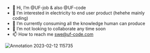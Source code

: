 - 👋 Hi, I’m @UF-job & also @UF-code
- 👀 I’m interested in electricity to end user product (hehehe mainly coding)
- 🌱 I’m currently consuming all the knowledge human can produce
- 💞️ I’m not looking to collaborate any time soon
- 📫 How to reach me swe@uf-code.com

<!---
UF-job/UF-job is a ✨ special ✨ repository because its `README.md` (this file) appears on your GitHub profile.
You can click the Preview link to take a look at your changes.
--->
![Annotation 2023-02-12 115735](https://user-images.githubusercontent.com/117633686/218333963-993f3022-f4d6-4f66-9982-aa88f693847e.png)
